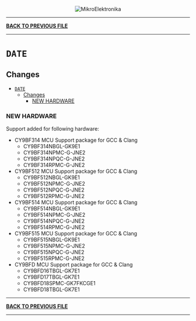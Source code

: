 <p align="center">
  <img src="http://www.mikroe.com/img/designs/beta/logo_small.png?raw=true" alt="MikroElektronika"/>
</p>

---

**[BACK TO PREVIOUS FILE](../changelog.md)**

---

# `DATE`

## Changes

- [`DATE`](#date)
  - [Changes](#changes)
    - [NEW HARDWARE](#new-hardware)

### NEW HARDWARE

Support added for following hardware:

+ CY9BF314 MCU Support package for GCC & Clang
  + CY9BF314NBGL-GK9E1
  + CY9BF314NPMC-G-JNE2
  + CY9BF314NPQC-G-JNE2
  + CY9BF314RPMC-G-JNE2
+ CY9BF512 MCU Support package for GCC & Clang
  + CY9BF512NBGL-GK9E1
  + CY9BF512NPMC-G-JNE2
  + CY9BF512NPQC-G-JNE2
  + CY9BF512RPMC-G-JNE2
+ CY9BF514 MCU Support package for GCC & Clang
  + CY9BF514NBGL-GK9E1
  + CY9BF514NPMC-G-JNE2
  + CY9BF514NPQC-G-JNE2
  + CY9BF514RPMC-G-JNE2
+ CY9BF515 MCU Support package for GCC & Clang
  + CY9BF515NBGL-GK9E1
  + CY9BF515NPMC-G-JNE2
  + CY9BF515NPQC-G-JNE2
  + CY9BF515RPMC-G-JNE2
+ CY9BFD MCU Support package for GCC & Clang
  + CY9BFD16TBGL-GK7E1
  + CY9BFD17TBGL-GK7E1
  + CY9BFD18SPMC-GK7FKCGE1
  + CY9BFD18TBGL-GK7E1

---

**[BACK TO PREVIOUS FILE](../changelog.md)**

---
